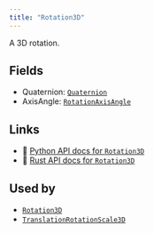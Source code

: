 ```yaml
---
title: "Rotation3D"
---
```


A 3D rotation.

## Fields

* Quaternion: [`Quaternion`](../datatypes/quaternion.md)
* AxisAngle: [`RotationAxisAngle`](../datatypes/rotation_axis_angle.md)

## Links
 * 🐍 [Python API docs for `Rotation3D`](https://ref.rerun.io/docs/python/nightly/package/rerun/datatypes/rotation3d/)
 * 🦀 [Rust API docs for `Rotation3D`](https://docs.rs/rerun/0.9.0-alpha.10/rerun/datatypes/enum.Rotation3D.html)


## Used by

* [`Rotation3D`](../components/rotation3d.md)
* [`TranslationRotationScale3D`](../datatypes/translation_rotation_scale3d.md)

